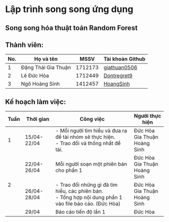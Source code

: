 # Lập trình song song ứng dụng
## Song song hóa thuật toán Random Forest

## Thành viên:
| No.  | Họ và tên | MSSV | Tài khoản Github |
| ------------- | ------------- | ------------- | ------------- |
| 1  | Đặng Thái Gia Thuận | 1712173 | [giathuan0506](https://github.com/giathuan0506)|
| 2  | Lê Đức Hòa | 1712449 | [Dontregret9](https://github.com/Dontregret9)|
| 3  | Ngô Hoàng Sinh  | 1412457 | [HoangSinh](https://github.com/Lerylryl)

## Kế hoạch làm việc:

<table>
<thead>
  <tr>
    <th>Tuần</th>
    <th>Thời gian</th>
    <th>Công việc</th>
    <th>Người thực hiện</th>
  </tr>
</thead>
<tbody>
  <tr>
    <td rowspan="1">1</td>
    <td>15/04-22/04</td>
    <td>- Mỗi người tìm hiểu và đưa ra đề tài nhóm sẽ thực hiện.<br>- Trao đổi và thống nhất đề tài.</td>
    <td>Đức Hòa<br> Gia Thuận<br> Hoàng Sinh</td>
  </tr>
  <tr>
    <td rowspan="3">2</td>
    <td>22/04-26/04</td>
    <td>Mỗi người soạn một phiên bản cho phần 1</td>
    <td>Đức Hòa<br> Gia Thuận<br> Hoàng Sinh</td>
  </tr>
  <tr>
    <td>26/04-28/04</td>
    <td>- Trao đổi những gì đã tìm hiểu, các phiên bản.<br>- Tổng hợp nội dung phần 1 vào file báo cáo. (Đức Hòa)</td>
    <td>Đức Hòa<br> Gia Thuận<br> Hoàng Sinh</td>
  </tr>
    <tr>
    <td>29/04</td>
    <td>Báo cáo tiến độ lần 1</td>
    <td>Đức Hòa</td>
  </tr>
</tbody>
</table>
